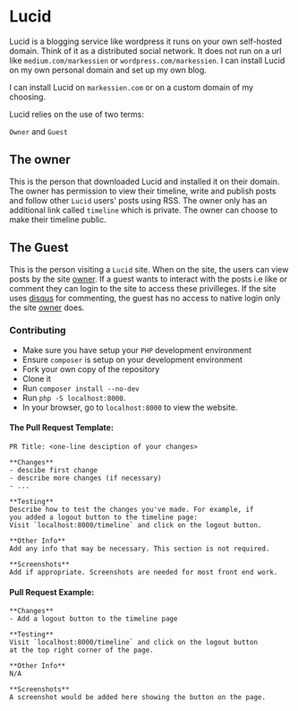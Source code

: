 # Lucid

Lucid is a blogging service like wordpress it runs on your own self-hosted domain. Think of it as a distributed social network.
It does not run on a url like `medium.com/markessien` or `wordpress.com/markessien`. I can install Lucid on my own personal domain and set up my own blog.

I can install Lucid on `markessien.com` or on a custom domain of my choosing.

Lucid relies on the use of two terms:

`Owner` and `Guest`

## The owner

This is the person that downloaded Lucid and installed it on their domain. The owner has permission to view their timeline, write and publish posts and follow other `Lucid` users' posts using RSS. The owner only has an additional link called `timeline` which is private. The owner can choose to make their timeline public.

## The Guest

This is the person visiting a `Lucid` site. When on the site, the users can view posts by the site [owner](##The-owner). If a guest wants to interact with the posts i.e like or comment they can login to the site to access these privilleges. If the site uses [disqus](https://disqus.com/) for commenting, the guest has no access to native login only the site [owner](##The-owner) does.

### Contributing

- Make sure you have setup your `PHP` development environment
- Ensure `composer` is setup on your development environment
- Fork your own copy of the repository
- Clone it
- Run `composer install --no-dev`
- Run `php -S localhost:8000`.
- In your browser, go to `localhost:8000` to view the website.

#### The Pull Request Template:

```
PR Title: <one-line desciption of your changes>

**Changes**
- descibe first change
- describe more changes (if necessary)
- ...

**Testing**
Describe how to test the changes you've made. For example, if
you added a logout button to the timeline page:
Visit `localhost:8000/timeline` and click on the logout button.

**Other Info**
Add any info that may be necessary. This section is not required.

**Screenshots**
Add if appropriate. Screenshots are needed for most front end work.
```

#### Pull Request Example:

```
**Changes**
- Add a logout button to the timeline page

**Testing**
Visit `localhost:8000/timeline` and click on the logout button
at the top right corner of the page.

**Other Info**
N/A

**Screenshots**
A screenshot would be added here showing the button on the page.
```
